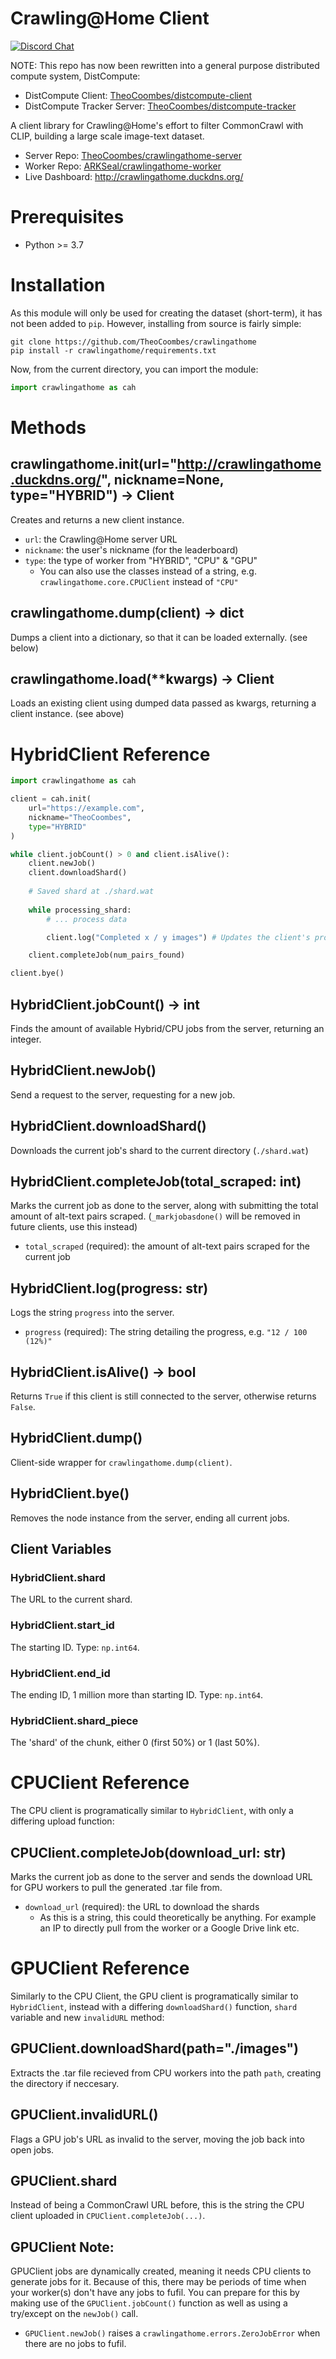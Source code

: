 # Crawling@Home Client
[![Discord Chat](https://img.shields.io/discord/823813159592001537?color=5865F2&logo=discord&logoColor=white)](https://discord.gg/dall-e)

NOTE: This repo has now been rewritten into a general purpose distributed compute system, DistCompute:
* DistCompute Client: [TheoCoombes/distcompute-client](https://github.com/TheoCoombes/distcompute-client)
* DistCompute Tracker Server: [TheoCoombes/distcompute-tracker](https://github.com/TheoCoombes/distcompute-tracker)

A client library for Crawling@Home's effort to filter CommonCrawl with CLIP, building a large scale image-text dataset.
* Server Repo: [TheoCoombes/crawlingathome-server](https://github.com/TheoCoombes/crawlingathome-server)
* Worker Repo: [ARKSeal/crawlingathome-worker](https://github.com/ARKSeal/crawlingathome-worker)
* Live Dashboard: http://crawlingathome.duckdns.org/

# Prerequisites
* Python >= 3.7

# Installation
As this module will only be used for creating the dataset (short-term), it has not been added to `pip`. However, installing from source is fairly simple:
```
git clone https://github.com/TheoCoombes/crawlingathome
pip install -r crawlingathome/requirements.txt
```
Now, from the current directory, you can import the module:
```py
import crawlingathome as cah
```

# Methods

## crawlingathome.init(url="http://crawlingathome.duckdns.org/", nickname=None, type="HYBRID") -> Client
Creates and returns a new client instance.
* `url`: the Crawling@Home server URL
* `nickname`: the user's nickname (for the leaderboard)
* `type`: the type of worker from "HYBRID", "CPU" & "GPU"
    - You can also use the classes instead of a string, e.g. `crawlingathome.core.CPUClient` instead of `"CPU"`

## crawlingathome.dump(client) -> dict
Dumps a client into a dictionary, so that it can be loaded externally. (see below)

## crawlingathome.load(**kwargs) -> Client
Loads an existing client using dumped data passed as kwargs, returning a client instance. (see above)

# HybridClient Reference
```py
import crawlingathome as cah

client = cah.init(
    url="https://example.com",
    nickname="TheoCoombes",
    type="HYBRID"
)

while client.jobCount() > 0 and client.isAlive():
    client.newJob()
    client.downloadShard()
    
    # Saved shard at ./shard.wat
    
    while processing_shard:
        # ... process data

        client.log("Completed x / y images") # Updates the client's progress to the server

    client.completeJob(num_pairs_found)

client.bye()
```


## HybridClient.jobCount() -> int
Finds the amount of available Hybrid/CPU jobs from the server, returning an integer.

## HybridClient.newJob()
Send a request to the server, requesting for a new job.

## HybridClient.downloadShard()
Downloads the current job's shard to the current directory (`./shard.wat`)

## HybridClient.completeJob(total_scraped: int)
Marks the current job as done to the server, along with submitting the total amount of alt-text pairs scraped. (`_markjobasdone()` will be removed in future clients, use this instead)
* `total_scraped` (required): the amount of alt-text pairs scraped for the current job

## HybridClient.log(progress: str)
Logs the string `progress` into the server.
* `progress` (required): The string detailing the progress, e.g. `"12 / 100 (12%)"`

## HybridClient.isAlive() -> bool
Returns `True` if this client is still connected to the server, otherwise returns `False`.

## HybridClient.dump()
Client-side wrapper for `crawlingathome.dump(client)`.

## HybridClient.bye()
Removes the node instance from the server, ending all current jobs.

## Client Variables

### HybridClient.shard
The URL to the current shard.

### HybridClient.start_id
The starting ID. Type: `np.int64`.

### HybridClient.end_id
The ending ID, 1 million more than starting ID. Type: `np.int64`.

### HybridClient.shard_piece
The 'shard' of the chunk, either 0 (first 50%) or 1 (last 50%).

# CPUClient Reference
The CPU client is programatically similar to `HybridClient`, with only a differing upload function:

## CPUClient.completeJob(download_url: str)
Marks the current job as done to the server and sends the download URL for GPU workers to pull the generated .tar file from.
* `download_url` (required): the URL to download the shards
    - As this is a string, this could theoretically be anything. For example an IP to directly pull from the worker or a Google Drive link etc.

# GPUClient Reference
Similarly to the CPU Client, the GPU client is programatically similar to `HybridClient`, instead with a differing `downloadShard()` function, `shard` variable and new `invalidURL` method:

## GPUClient.downloadShard(path="./images")
Extracts the .tar file recieved from CPU workers into the path `path`, creating the directory if neccesary.

## GPUClient.invalidURL()
Flags a GPU job's URL as invalid to the server, moving the job back into open jobs.

## GPUClient.shard
Instead of being a CommonCrawl URL before, this is the string the CPU client uploaded in `CPUClient.completeJob(...)`.

## GPUClient Note:
GPUClient jobs are dynamically created, meaning it needs CPU clients to generate jobs for it. Because of this, there may be periods of time when your worker(s) don't have any jobs to fufil. You can prepare for this by making use of the `GPUClient.jobCount()` function as well as using a try/except on the `newJob()` call.
* `GPUClient.newJob()` raises a `crawlingathome.errors.ZeroJobError` when there are no jobs to fufil.
